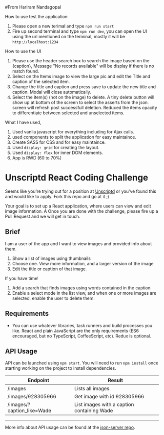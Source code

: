 #From Hariram Nandagopal

How to use test the application


1) Please open a new terimal and type `npm run start`
2) Fire up second terminal and type `npm run dev`, you can open the UI using the url mentioned on the terminal, mostly it will be `http://localhost:1234`

How to use the UI

1) Please use the header search box to search the image based on the {caption}, Message "No records available" will be display if there is no match found.
2) Select on the Items image to view the large pic and edit the Title and caption of the selected item.
3) Change the title and caption and press save to update the new title and caption. Modal will close automatically.
4) Select the item(s) (not on the image) to delete. A tiny delete button will show up at bottom of the screen to select the asserts from the json. screen will refresh post successfull deletion. Reduced the items opacity to differentiate between selected and unselected items.

What I have used,

1) Used vanila javascript for everything including for Ajax calls.
2) used components to split the application for easy maintaince.
3) Create SASS for CSS and for easy maintaince.
4) Used `display: grid` for creating the layout.
5) Used `display: flex` for inner DOM elements.
6) App is RWD (60 to 70%)

# Unscriptd React Coding Challenge

Seems like you're trying out for a position at
[Unscriptd](https://www.unscriptd.com) or you've found this and would like to
apply. Fork this repo and go at it ;)

Your goal is to set up a React application, where users can view and edit image information. A Once you are done with the challenge, please fire up a
Pull Request and we will get in touch.

## Brief

I am a user of the app and I want to view images and provided info about them.

1. Show a list of images using thumbnails
2. Choose one. View more information, and a larger version of the image
3. Edit the title or caption of that image.

If you have time!

1. Add a search that finds images using words contained in the caption
1. Enable a select mode in the list view, and when one or more images are selected, enable the user to delete them.

## Requirements

* You can use whatever libraries, task runners and build processes you
  like. React and plain JavaScript are the only requirements (ES6
  encouraged, but no TypeScript, CoffeeScript, etc). Redux is optional.

## API Usage

API can be launched using `npm start`. You will need to run `npm install` once starting working on the project to install dependencies.

| Endpoint                   | Result                                     |
| -------------------------- | ------------------------------------------ |
| /images                    | Lists all images                           |
| /images/928305966          | Get image with id 928305966                |
| /images/?caption_like=Wade | List images with a caption containing Wade |

---

More info about API usage can be found at the [json-server
repo](https://github.com/typicode/json-server).
